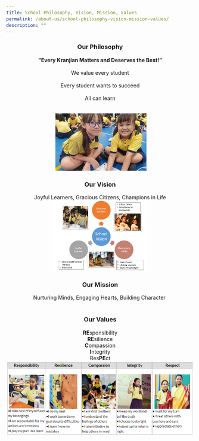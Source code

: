 ```yaml
---
title: School Philosophy, Vision, Mission, Values
permalink: /about-us/school-philosophy-vision-mission-values/
description: ""
---
```


<center>

<h3><b>Our Philosophy</b></h3>


<b>“Every Kranjian Matters and Deserves the Best!”</b><br><br>
We value every student <br><br>
Every student wants to succeed<br><br>
All can learn<br><br>

<img style="width:50%;height:50%" src="/images/About%20Us/School%20Philosophy,%20School%20Vis/S1.png">

<h3><b>Our Vision</b></h3>

Joyful Learners, Gracious Citizens, Champions in Life <br>
<img style="width:50%;height:50%" src="/images/About%20Us/School%20Philosophy,%20School%20Vis/S2.png"> <br>
  
<h3><b>Our Mission</b></h3>
Nurturing Minds, Engaging Hearts, Building Character <br><br>
  
<h3><b>Our Values</b></h3>
<b>RE</b>sponsibility  <br>
<b>RE</b>silience  <br>
<b>C</b>ompassion  <br>
<b>I</b>ntegrity  <br>
Res<b>PE</b>ct<br>

<img src="/images/About%20Us/School%20Philosophy,%20School%20Vis/S4.png"/>
</center>